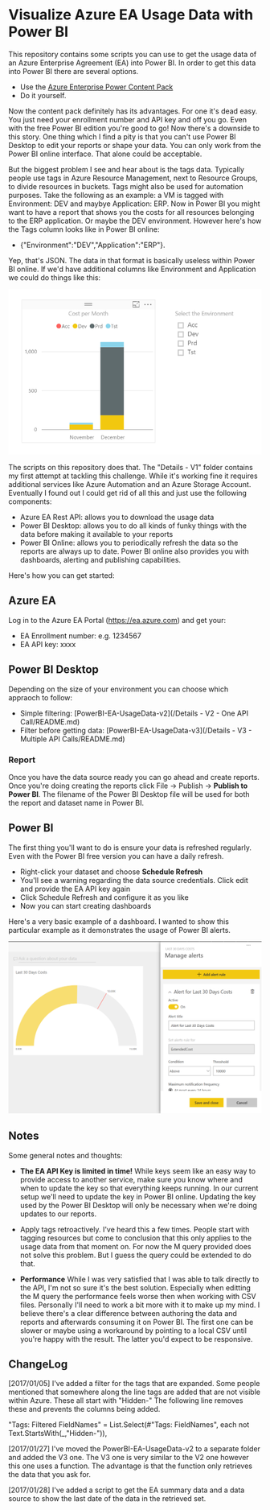 # Visualize Azure EA Usage Data with Power BI

This repository contains some scripts you can use to get the usage data of an Azure Enterprise Agreement (EA) into Power BI. In order to get this data into Power BI there are several options.
* Use the [Azure Enterprise Power Content Pack](https://powerbi.microsoft.com/en-us/documentation/powerbi-content-pack-azure-enterprise/)
* Do it yourself.

Now the content pack definitely has its advantages. For one it's dead easy. You just need your enrollment number and API key and off you go. Even with the free Power BI edition you're good to go! Now there's a downside to this story. One thing which I find a pity is that you can't use Power BI Desktop to edit your reports or shape your data. You can only work from the Power BI online interface. That alone could be acceptable.

But the biggest problem I see and hear about is the tags data. Typically people use tags in Azure Resource Management, next to Resource Groups, to divide resources in buckets. Tags might also be used for automation purposes. Take the following as an example: a VM is tagged with Environment: DEV and maybye Application: ERP. Now in Power BI you might want to have a report that shows you the costs for all resources belonging to the ERP application. Or maybe the DEV environment. However here's how the Tags column looks like in Power BI online: 

* {"Environment":"DEV","Application":"ERP"}.

Yep, that's JSON. The data in that format is basically useless within Power BI online. If we'd have additional columns like Environment and Application we could do things like this:

![Alt text](/IMG/PowerBIDesktop.png?raw=true)

The scripts on this repository does that. The "Details - V1" folder contains my first attempt at tackling this challenge. While it's working fine it requires additional services like Azure Automation and an Azure Storage Account. Eventually I found out I could get rid of all this and just use the following components:

* Azure EA Rest API: allows you to download the usage data
* Power BI Desktop: allows you to do all kinds of funky things with the data before making it available to your reports
* Power BI Online: allows you to periodically refresh the data so the reports are always up to date. Power BI online also provides you with dashboards, alerting and publishing capabilities.

Here's how you can get started:

## Azure EA

Log in to the Azure EA Portal (https://ea.azure.com) and get your:

* EA Enrollment number: e.g. 1234567
* EA API key: xxxx

## Power BI Desktop

Depending on the size of your environment you can choose which appraoch to follow:

* Simple filtering: [PowerBI-EA-UsageData-v2](/Details - V2 - One API Call/README.md) 
* Filter before getting data: [PowerBI-EA-UsageData-v3](/Details - V3 - Multiple API Calls/README.md) 

### Report

Once you have the data source ready you can go ahead and create reports. Once you're doing creating the reports click File -> Publish -> **Publish to Power BI**. The filename of the Power BI Desktop file will be used for both the report and dataset name in Power BI.

## Power BI

The first thing you'll want to do is ensure your data is refreshed regularly. Even with the Power BI free version you can have a daily refresh. 

* Right-click your dataset and choose **Schedule Refresh**
* You'll see a warning regarding the data source credentials. Click edit and provide the EA API key again
* Click Schedule Refresh and configure it as you like
* Now you can start creating dashboards

Here's a very basic example of a dashboard. I wanted to show this particular example as it demonstrates the usage of Power BI alerts. 

![Alt text](/IMG/PowerBIAlert.png?raw=true)

## Notes

Some general notes and thoughts:

* **The EA API Key is limited in time!** While keys seem like an easy way to provide access to another service, make sure you know where and when to update the key so that everything keeps running. In our current setup we'll need to update the key in Power BI online. Updating the key used by the Power BI Desktop will only be necessary when we're doing updates to our reports.

* Apply tags retroactively. I've heard this a few times. People start with tagging resources but come to conclusion that this only applies to the usage data from that moment on. For now the M query provided does not solve this problem. But I guess the query could be extended to do that.

* **Performance** While I was very satisfied that I was able to talk directly to the API, I'm not so sure it's the best solution. Especially when editting the M query the performance feels worse then when working with CSV files. Personally I'll need to work a bit more with it to make up my mind. I believe there's a clear difference between authoring the data and reports and afterwards consuming it on Power BI. The first one can be slower or maybe using a workaround by pointing to a local CSV until you're happy with the result. The latter you'd expect to be responsive.

## ChangeLog

[2017/01/05] I've added a filter for the tags that are expanded. Some people mentioned that somewhere along the line tags are added that are not visible within Azure. These all start with "Hidden-" The following line removes these and prevents the columns being added. 

"Tags: Filtered FieldNames" = List.Select(#"Tags: FieldNames", each not Text.StartsWith(_,"Hidden-")),

[2017/01/27] I've moved the PowerBI-EA-UsageData-v2 to a separate folder and added the V3 one. The V3 one is very similar to the V2 one however this one uses a function. The advantage is that the function only retrieves the data that you ask for.

[2017/01/28] I've added a script to get the EA summary data and a data source to show the last date of the data in the retrieved set.